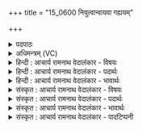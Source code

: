 +++
title = "15_0600 नियुत्वान्वायवा गह्ययम्"

+++
<details><summary>पदपाठः</summary>

नि꣣यु꣡त्वा꣢न्। नि꣣। यु꣡त्वा꣢꣯न्। वा꣣यो। आ꣢। ग꣣हि। अय꣢म्। शु꣣क्रः꣢। अ꣣यामि। ते। ग꣡न्ता꣢꣯। अ꣣सि। सुन्वतः꣢। गृ꣣ह꣢म्। ६००।
</details>

<details><summary>अधिमन्त्रम् (VC)</summary>

- वायुः
- गृत्समदः शौनकः
- गायत्री
- षड्जः
- आरण्यं काण्डम्
</details>

<details><summary>हिन्दी : आचार्य रामनाथ वेदालंकार - विषयः</summary>

अगले मन्त्र का वायुदेवता है। वायु नाम से परमात्मा का आह्वान किया गया है।
</details>

<details><summary>हिन्दी : आचार्य रामनाथ वेदालंकार - पदार्थः</summary>

पदार्थान्वय -  हे (वायो) वायु के सदृश अनन्त बलवाले, सबको शुद्ध करनेवाले, सबके जीवनाधार, प्राणप्रिय परमात्मन् ! (नियुत्वान्) नियन्त्रण और नियोजन के सामर्थ्यवाले आप (आ गहि) मुझे नियन्त्रण में रखने तथा सत्कर्मों में नियुक्त करने के लिए आइए। (अयम्) यह (शुक्रः) पवित्र तथा प्रदीप्त ज्ञान, कर्म और भक्ति का सोमरस (ते) आपके लिए (अयामि) मेरे द्वारा अर्पित है। आप (सुन्वतः) ज्ञान, कर्म और भक्ति का यज्ञ करनेवाले यजमान के (गृहम्) हृदय-रूप गृह में (गन्ता) पहुँचनेवाले (असि) हो ॥६॥
</details>

<details><summary>हिन्दी : आचार्य रामनाथ वेदालंकार - भावार्थः</summary>

भावार्थ -  ज्ञानयज्ञ, कर्मयज्ञ और भक्तियज्ञ सम्मिलित होकर ही परमात्मा की कृपा प्राप्त कराते हैं ॥६॥
</details>

<details><summary>संस्कृत : आचार्य रामनाथ वेदालंकार - विषयः</summary>

अथ वायुर्देवता। वायुनाम्ना परमेश्वरमाह्वयति।
</details>

<details><summary>संस्कृत : आचार्य रामनाथ वेदालंकार - पदार्थः</summary>

पदार्थान्वय -  हे (वायो२) वायुवदनन्तबल सर्वशोधक सर्वेषां जीवनाधार प्राणप्रिय परमात्मन् ! तदेवाग्निस्तदादित्यस्तद्वायुस्तदु चन्द्रमाः। य० ३२।१ इति प्रामाण्याद् वायुशब्दः परमेश्वरवाचकः। (नियुत्वान्) नियमन-नियोजन-सामर्थ्यवान् त्वम्। नियुतो नियमनाद् वा नियोजनाद् वेति यास्कः। निरु० ५।२७। (आ गहि) मम नियमनाय सत्कर्मसु नियोजनाय वा आगच्छ। (अयम्) एषः (शुक्रः) पवित्रः प्रदीप्तश्च ज्ञानकर्म-भक्ति-रसः। शुचिर् पूतीभावे, शुच दीप्तौ। (ते) तुभ्यम् (अयामि) मया अर्पितोऽस्ति। यच्छतेः कर्मणि लुङि रूपम्। अनुपसृष्टोऽप्ययं क्वचिद् दानार्थे दृश्यते। त्वम् (सुन्वतः) ज्ञान-कर्म-भक्तिमयं यज्ञं कुर्वतो यजमानस्य (गृहम्) हृदयसदनम् (गन्ता३) गमनकर्ता (असि) भवसि ॥६॥४
</details>

<details><summary>संस्कृत : आचार्य रामनाथ वेदालंकार - भावार्थः</summary>

भावार्थ -  ज्ञानयज्ञः कर्मयज्ञो भक्तियज्ञश्च संमिलिता एव परमात्मनः कृपां लम्भयन्ते ॥६॥
</details>

<details><summary>संस्कृत : आचार्य रामनाथ वेदालंकार - पादटिप्पनी</summary>

टिप्पनी -   १. ऋ० २।४१।२, य० २७।२९। २. ‘अनन्तबलवत्त्वसर्वधातृत्वाभ्यां परमेश्वरो वायुशब्दवाच्यः’ इति य० ३२।१ भाष्ये ‘वायुरिव सर्वशोधक सर्वत्र गन्त सर्वप्रियेश्वर’ इति च य० २७।२९ भाष्ये—द०। ३. गन्ता गमनशीलः। तृन्नन्तोऽयं गन्ता, उदात्तः। तद्धर्मा वा तत्साधुकारी वा एते हि तृनोऽर्थाः इति य० २७।२९ भाष्ये उवटः। महीधरोऽपि ‘तृन्नन्त आद्युदात्तत्वात्’ इत्याह। ४. दयानन्दर्षिणा मन्त्रोऽयम् ऋग्वेदे विद्वत्पक्षे युजुर्वेदे च परमेश्वरपक्षे व्याख्यातः।
</details>